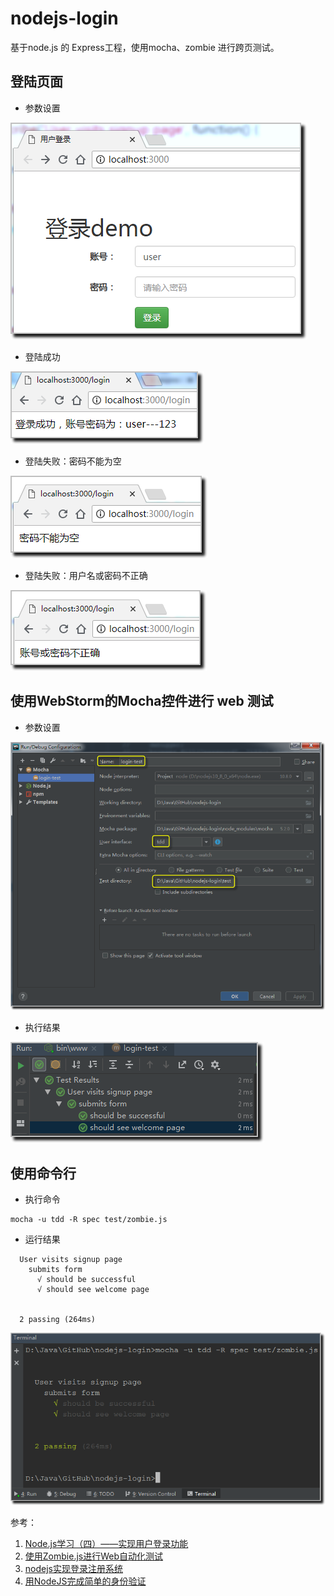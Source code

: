 # nodejs-login

基于node.js 的 Express工程，使用mocha、zombie 进行跨页测试。

## 登陆页面 ##



- 参数设置

![](https://github.com/CoderDream/nodejs-login/blob/master/snapshot/zombie_04.png)


- 登陆成功

![](https://github.com/CoderDream/nodejs-login/blob/master/snapshot/zombie_05.png)



- 登陆失败：密码不能为空

![](https://github.com/CoderDream/nodejs-login/blob/master/snapshot/zombie_06.png)



- 登陆失败：用户名或密码不正确

![](https://github.com/CoderDream/nodejs-login/blob/master/snapshot/zombie_07.png)


## 使用WebStorm的Mocha控件进行 web 测试 ##



- 参数设置

![](https://github.com/CoderDream/nodejs-login/blob/master/snapshot/zombie_01.png)



- 执行结果

![](https://github.com/CoderDream/nodejs-login/blob/master/snapshot/zombie_02.png)


## 使用命令行 ##

- 执行命令

```shell
mocha -u tdd -R spec test/zombie.js
```


- 运行结果

```shell
  User visits signup page
    submits form
      √ should be successful
      √ should see welcome page


  2 passing (264ms)
```

![](https://github.com/CoderDream/nodejs-login/blob/master/snapshot/zombie_03.png)

参考：
1. [Node.js学习（四）——实现用户登录功能](https://blog.csdn.net/flygoa/article/details/52767076)
2. [使用Zombie.js进行Web自动化测试](https://www.jianshu.com/p/0a0af07d95d1)
3. [nodejs实现登录注册系统](https://blog.csdn.net/cramon/article/details/54983591)
4. [用NodeJS完成简单的身份验证](https://blog.csdn.net/kuangruike/article/details/52607141)